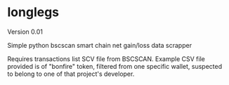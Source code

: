 # longlegs
Version 0.01

Simple python bscscan smart chain net gain/loss data scrapper

Requires transactions list SCV file from BSCSCAN.
Example CSV file provided is of "bonfire" token, filtered from one specific wallet, suspected to belong to one of that project's developer.
